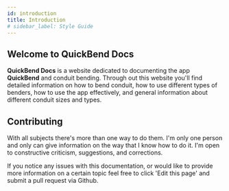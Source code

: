 ```yaml
---
id: introduction
title: Introduction
# sidebar_label: Style Guide
---
```


## Welcome to QuickBend Docs

**QuickBend Docs** is a website dedicated to documenting the app **QuickBend** and conduit bending. Through out this website you'll find detailed information on how to bend conduit, how to use different types of benders, how to use the app effectively, and general information about different conduit sizes and types.

<!-- 
## QuickBend

**QuickBend** is an app created by Bret Hardman and released July 28th, 2015. Originally, the app didn't allow the selection of benders. The app allowed the user to select multiple conduit sizes and conduit types and went off of the NEC minimum radius per conduit size. Shortly after  
-->

## Contributing

With all subjects there's more than one way to do them. I'm only one person and only can give information on the way that I know how to do it. I'm open to constructive criticism, suggestions, and corrections.

If you notice any issues with this documentation, or would like to provide more information on a certain topic feel free to click 'Edit this page' and submit a pull request via Github.
